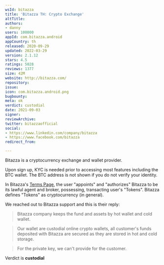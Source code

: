 ```yaml
---
wsId: bitazza
title: 'Bitazza TH: Crypto Exchange'
altTitle: 
authors:
- danny
users: 100000
appId: com.bitazza.android
appCountry: th
released: 2020-09-29
updated: 2022-03-29
version: 2.1.12
stars: 4.5
ratings: 5028
reviews: 1377
size: 42M
website: http://bitazza.com/
repository: 
issue: 
icon: com.bitazza.android.png
bugbounty: 
meta: ok
verdict: custodial
date: 2021-09-03
signer: 
reviewArchive: 
twitter: bitazzaofficial
social:
- https://www.linkedin.com/company/bitazza
- https://www.facebook.com/bitazza
redirect_from: 

---
```


Bitazza is a cryptocurrency exchange and wallet provider. 

Upon sign up, KYC is needed prior to accessing most features including the BTC wallet. The BTC address is not shown if you do not verify your identity. 

In Bitazza's [Terms Page](https://bitazza.com/tof.html), the user "appoints" and "authorizes" Bitazza to be its lawful agent and broker, possessing, transacting user's "Tokens". Bitazza defines "Tokens" as cryptocurrency (in general).

We reached out to Bitazza support and this is their reply:

> Bitazza company keeps the fund and assets by hot wallet and cold wallet.

> Our wallet are custodial online crypto wallets, all customer's funds deposited with Bitazza are secured as they are stored in hot and cold storage.

> For the private key, we can't provide for the customer.

Verdict is **custodial**




